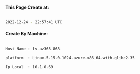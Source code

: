
   
#### This Page Create at:

```bash

2022-12-24 - 22:57:41 UTC

```

#### Create By Machine:

```bash

Host Name : fv-az363-868

platform  : Linux-5.15.0-1024-azure-x86_64-with-glibc2.35

Ip Local  : 10.1.0.69

```

